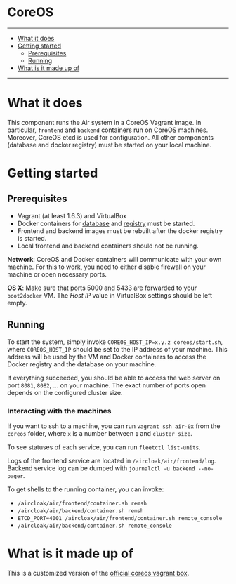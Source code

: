 CoreOS
==========

----------------------

- [What it does](#what-it-does)
- [Getting started](#getting-started)
    - [Prerequisites](#prerequisites)
    - [Running](#running)
- [What is it made up of](#what-is-it-made-up-of)

----------------------

# What it does

This component runs the Air system in a CoreOS Vagrant image. In particular, `frontend` and `backend` containers run on CoreOS machines. Moreover, CoreOS etcd is used for configuration. All other components (database and docker registry) must be started on your local machine.

# Getting started

## Prerequisites

- Vagrant (at least 1.6.3) and VirtualBox
- Docker containers for [database](../db/README.md) and [registry](../docker_registry/README.md) must be started.
- Frontend and backend images must be rebuilt after the docker registry is started.
- Local frontend and backend containers should not be running.

__Network__: CoreOS and Docker containers will communicate with your own machine. For this to work, you need to either disable firewall on your machine or open necessary ports.

__OS X__: Make sure that ports 5000 and 5433 are forwarded to your `boot2docker` VM. The _Host IP_ value in VirtualBox settings should be left empty.

## Running

To start the system, simply invoke `COREOS_HOST_IP=x.y.z coreos/start.sh`, where `COREOS_HOST_IP` should be set to the IP address of your machine. This address will be used by the VM and Docker containers to access the Docker registry and the database on your machine.

If everything succeeded, you should be able to access the web server on port `8081`, `8082`, ... on your machine. The exact number of ports open depends on the configured cluster size.

### Interacting with the machines

If you want to ssh to a machine, you can run `vagrant ssh air-0x` from the `coreos` folder, where `x` is a number between `1` and `cluster_size`.

To see statuses of each service, you can run `fleetctl list-units`.

Logs of the frontend service are located in `/aircloak/air/frontend/log`. Backend service log can be dumped with `journalctl -u backend --no-pager`.

To get shells to the running container, you can invoke:

- `/aircloak/air/frontend/container.sh remsh`
- `/aircloak/air/backend/container.sh remsh`
- `ETCD_PORT=4001 /aircloak/air/frontend/container.sh remote_console`
- `/aircloak/air/backend/container.sh remote_console`


# What is it made up of

This is a customized version of the [official coreos vagrant box](https://github.com/coreos/coreos-vagrant).
